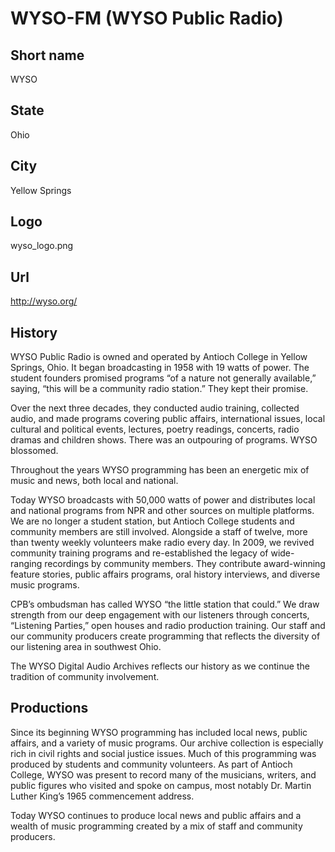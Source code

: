 # WYSO-FM (WYSO Public Radio)

## Short name

WYSO

## State

Ohio

## City

Yellow Springs

## Logo

wyso_logo.png

## Url

http://wyso.org/

## History

WYSO Public Radio is owned and operated by Antioch College in Yellow
Springs, Ohio.  It began broadcasting in 1958 with 19 watts of power.  The student
founders promised programs “of a nature not generally available,” saying, “this
will be a community radio station.” They kept their promise.

Over the next three
decades, they conducted audio training, collected audio, and made programs covering
public affairs, international issues, local cultural and political events, lectures,
poetry readings, concerts, radio dramas and children shows. There was an outpouring
of programs.  WYSO blossomed.

Throughout the years WYSO programming has been
an energetic mix of music and news, both local and national.  

Today WYSO broadcasts
with 50,000 watts of power and distributes local and national programs from NPR
and other sources on multiple platforms.  We are no longer a student station,
but Antioch College students and community members are still involved.  Alongside
a staff of twelve, more than twenty weekly volunteers make radio every day.  In
2009, we revived community training programs and re-established the legacy of
wide-ranging recordings by community members.  They contribute award-winning feature
stories, public affairs programs, oral history interviews, and diverse music programs.


CPB’s ombudsman has called WYSO “the little station that could.”  We draw strength
from our deep engagement with our listeners through concerts, “Listening Parties,”
open houses and radio production training. Our staff and our community producers
create programming that reflects the diversity of our listening area in southwest
Ohio.  

The WYSO Digital Audio Archives reflects our history as we continue the
tradition of community involvement. 


## Productions

Since its beginning WYSO programming has included local news, public affairs, 
and a variety of music programs. Our archive collection is especially rich in 
civil rights and social justice issues.  Much of this programming was produced 
by students and community volunteers. As part of Antioch College, WYSO was 
present to record many of the musicians, writers, and public figures who 
visited and spoke on campus, most notably Dr. Martin Luther King’s 1965 
commencement address.

Today WYSO continues to produce local news and public affairs and a wealth of 
music programming created by a mix of staff and community producers.  

